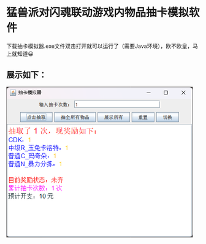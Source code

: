 # 猛兽派对闪魂联动游戏内物品抽卡模拟软件

下载抽卡模拟器.exe文件双击打开就可以运行了（需要Java环境），欧不欧皇，马上就知道😀

## 展示如下：

![image](https://github.com/SmerryBeta/Card-draw-simulation/blob/main/%E5%AE%9E%E4%BD%93%E5%8D%A1%E7%89%8C.png)
